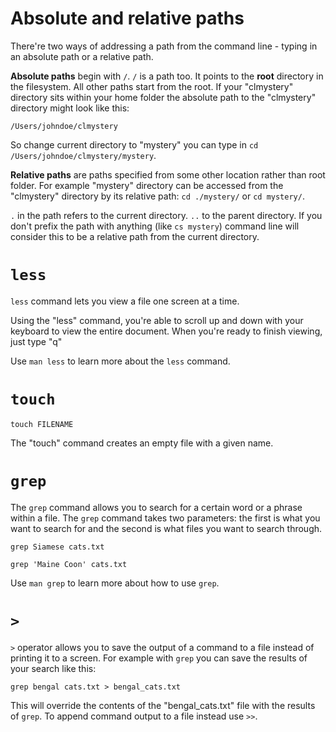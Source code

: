 # Absolute and relative paths

There're two ways of addressing a path from the command line - typing in an
absolute path or a relative path.

**Absolute paths** begin with `/`. `/` is a path too. It points to the **root**
directory in the filesystem. All other paths start from the root. If your
"clmystery" directory sits within your home folder the absolute path to the
"clmystery" directory might look like this:

`/Users/johndoe/clmystery`

So change current directory to "mystery" you can type in `cd
/Users/johndoe/clmystery/mystery`.

**Relative paths** are paths specified from some other location rather than root
folder. For example "mystery" directory can be accessed from the "clmystery"
directory by its relative path: `cd ./mystery/` or `cd mystery/`.

`.` in the path refers to the current directory. `..` to the parent directory.
If you don't prefix the path with anything (like `cs mystery`) command line will
consider this to be a relative path from the current directory.

# `less`

`less` command lets you view a file one screen at a time.

Using the "less" command, you're able to scroll up and down with your keyboard
to view the entire document. When you're ready to finish viewing, just type "q"

Use `man less` to learn more about the `less` command.

# `touch`

`touch FILENAME`

The "touch" command creates an empty file with a given name.

# `grep`

The `grep` command allows you to search for a certain word or a phrase within a
file. The `grep` command takes two parameters: the first is what you want to
search for and the second is what files you want to search through.

`grep Siamese cats.txt`

`grep 'Maine Coon' cats.txt`

Use `man grep` to learn more about how to use `grep`.

# `>`

`>` operator allows you to save the output of a command to a file instead of
printing it to a screen. For example with `grep` you can save the results of
your search like this:

`grep bengal cats.txt > bengal_cats.txt`

This will override the contents of the "bengal_cats.txt" file with the results
of `grep`. To append command output to a file instead use `>>`.
